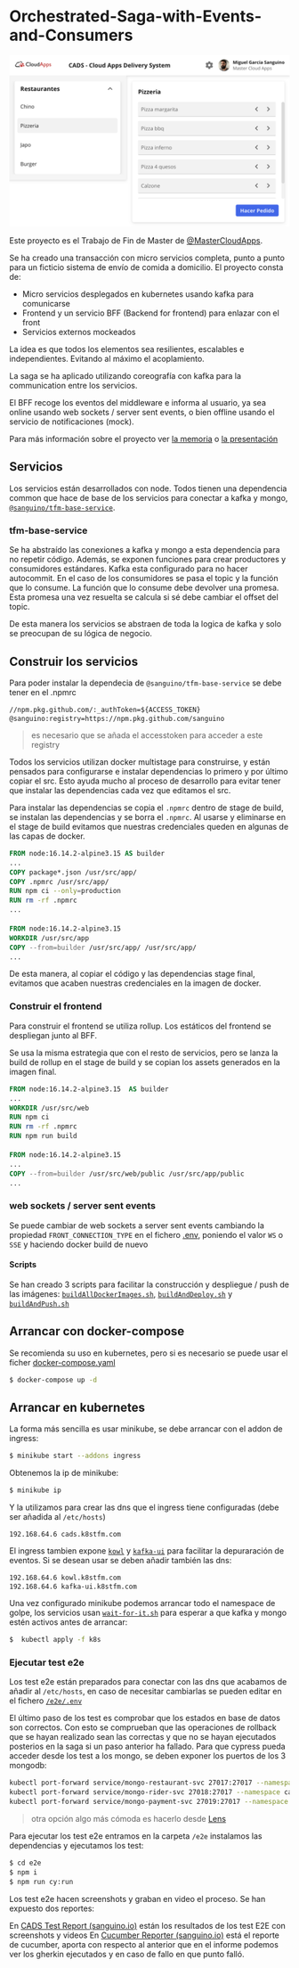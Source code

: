 # Orchestrated-Saga-with-Events-and-Consumers

![](./imgs/home.png)

Este proyecto es el Trabajo de Fin de Master de [@MasterCloudApps](https://twitter.com/MasterCloudApps/).

Se ha creado una transacción con micro servicios completa, punto a punto para un ficticio sistema de envío de comida a domicilio. El proyecto consta de:

* Micro servicios desplegados en kubernetes usando kafka para comunicarse
* Frontend y un servicio BFF (Backend for frontend) para enlazar con el front
* Servicios externos mockeados

La idea es que todos los elementos sea resilientes, escalables e independientes. Evitando al máximo el acoplamiento.

La saga se ha aplicado utilizando coreografía con kafka para la communication entre los servicios.

El BFF recoge los eventos del middleware e informa al usuario, ya sea online usando web sockets / server sent events, o bien offline usando el servicio de notificaciones (mock).

Para más información sobre el proyecto ver [la memoria](./docs/Memoria.pdf) o [la presentación](./docs/PRESENTACION.pdf)

## Servicios

Los servicios están desarrollados con node. Todos tienen una dependencia common que hace de base de los servicios para conectar a kafka y mongo, [`@sanguino/tfm-base-service`](https://github.com/sanguino/TFM/packages/1276489). 

### tfm-base-service
Se ha abstraído las conexiones a kafka y mongo a esta dependencia para no repetir código. Además, se exponen funciones para crear productores y consumidores estándares.
Kafka esta configurado para no hacer autocommit. En el caso de los consumidores se pasa el topic y la función que lo consume. La función que lo consume debe devolver una promesa. 
Esta promesa una vez resuelta se calcula si sé debe cambiar el offset del topic.

De esta manera los servicios se abstraen de toda la logica de kafka y solo se preocupan de su lógica de negocio.

## Construir los servicios

Para poder instalar la dependecia de `@sanguino/tfm-base-service` se debe tener en el .npmrc

```properties
//npm.pkg.github.com/:_authToken=${ACCESS_TOKEN}
@sanguino:registry=https://npm.pkg.github.com/sanguino
```
> es necesario que se añada el accesstoken para acceder a este registry

Todos los servicios utilizan docker multistage para construirse, y están pensados para configurarse e instalar dependencias lo primero y por último copiar el src. Esto ayuda mucho al proceso de desarrollo para evitar tener que instalar las dependencias cada vez que editamos el src.

Para instalar las dependencias se copia el `.npmrc` dentro de stage de build, se instalan las dependencias y se borra el `.npmrc`. Al usarse y eliminarse en el stage de build evitamos que nuestras credenciales queden en algunas de las capas de docker.

```Dockerfile
FROM node:16.14.2-alpine3.15 AS builder
...
COPY package*.json /usr/src/app/
COPY .npmrc /usr/src/app/
RUN npm ci --only=production
RUN rm -rf .npmrc
...

FROM node:16.14.2-alpine3.15
WORKDIR /usr/src/app
COPY --from=builder /usr/src/app/ /usr/src/app/
...
```

De esta manera, al copiar el código y las dependencias stage final, evitamos que acaben nuestras credenciales en la imagen de docker.

### Construir el frontend

Para construir el frontend se utiliza rollup. Los estáticos del frontend se despliegan junto al BFF. 

Se usa la misma estrategia que con el resto de servicios, pero se lanza la build de rollup en el stage de build y se copian los assets generados en la imagen final.

```Dockerfile
FROM node:16.14.2-alpine3.15  AS builder
...
WORKDIR /usr/src/web
RUN npm ci
RUN rm -rf .npmrc
RUN npm run build

FROM node:16.14.2-alpine3.15
...
COPY --from=builder /usr/src/web/public /usr/src/app/public
...
```

### web sockets / server sent events

Se puede cambiar de web sockets a server sent events cambiando la propiedad `FRONT_CONNECTION_TYPE` en el fichero [.env](./front/.env), poniendo el valor `WS` o `SSE` y haciendo docker build de nuevo 

#### Scripts

Se han creado 3 scripts para facilitar la construcción y despliegue / push de las imágenes:  [`buildAllDockerImages.sh`](./buildAllDockerImages.sh), [`buildAndDeploy.sh`](./buildAndDeploy.sh) y [`buildAndPush.sh`](./buildAndPush.sh)

## Arrancar con docker-compose

Se recomienda su uso en kubernetes, pero si es necesario se puede usar el ficher [docker-compose.yaml](./docker-compose.yaml)
```bash
$ docker-compose up -d
```

## Arrancar en kubernetes

La forma más sencilla es usar minikube, se debe arrancar con el addon de ingress:

```bash
$ minikube start --addons ingress
```

Obtenemos la ip de minikube:
```bash
$ minikube ip
```

Y la utilizamos para crear las dns que el ingress tiene configuradas (debe ser añadida al `/etc/hosts`)
```properties
192.168.64.6 cads.k8stfm.com
```
El ingress tambien expone [`kowl`](https://github.com/redpanda-data/kowl) y [`kafka-ui`](https://github.com/provectus/kafka-ui) para facilitar la depuraración de eventos. Si se desean usar se deben añadir también las dns:
```properties
192.168.64.6 kowl.k8stfm.com
192.168.64.6 kafka-ui.k8stfm.com
```

Una vez configurado minikube podemos arrancar todo el namespace de golpe, los servicios usan [`wait-for-it.sh`](https://raw.githubusercontent.com/vishnubob/wait-for-it/master/wait-for-it.sh) para esperar a que kafka y mongo estén activos antes de arrancar:

```bash
$  kubectl apply -f k8s
```

### Ejecutar test e2e

Los test e2e están preparados para conectar con las dns que acabamos de añadir al `/etc/hosts`, en caso de necesitar cambiarlas se pueden editar en el fichero  [`/e2e/.env`](./e2e/.env)

El último paso de los test es comprobar que los estados en base de datos son correctos. Con esto se comprueban que las operaciones de rollback que se hayan realizado sean las correctas y que no se hayan ejecutados posterios en la saga si un paso anterior ha fallado.
Para que cypress pueda acceder desde los test a los mongo, se deben exponer los puertos de los 3 mongodb:

```bash
kubectl port-forward service/mongo-restaurant-svc 27017:27017 --namespace cadsspace &
kubectl port-forward service/mongo-rider-svc 27018:27017 --namespace cadsspace &
kubectl port-forward service/mongo-payment-svc 27019:27017 --namespace cadsspace &
```

> otra opción algo más cómoda es hacerlo desde [Lens](https://k8slens.dev/)

Para ejecutar los test e2e entramos en la carpeta `/e2e` instalamos las dependencias y ejecutamos los test:

```bash
$ cd e2e
$ npm i
$ npm run cy:run
```

Los test e2e hacen screenshots y graban en video el proceso. Se han expuesto dos reportes:

En [CADS Test Report (sanguino.io)](http://tfm.sanguino.io/mochawesome/) están los resultados de los test E2E con screenshots y videos
En [Cucumber Reporter (sanguino.io)](http://tfm.sanguino.io/cucumber/) está el reporte de cucumber, aporta con respecto al anterior que en el informe podemos ver los gherkin ejecutados y en caso de fallo en que punto falló.
